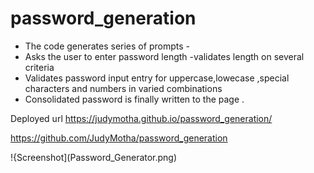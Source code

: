 # password_generation
* The code generates series of prompts -
* Asks the user to enter password length -validates length on several criteria
* Validates password input entry for uppercase,lowecase ,special characters and numbers in varied combinations 
* Consolidated password is finally written to the page .

Deployed url
 https://judymotha.github.io/password_generation/
 
 https://github.com/JudyMotha/password_generation
 
!{Screenshot](Password_Generator.png)
